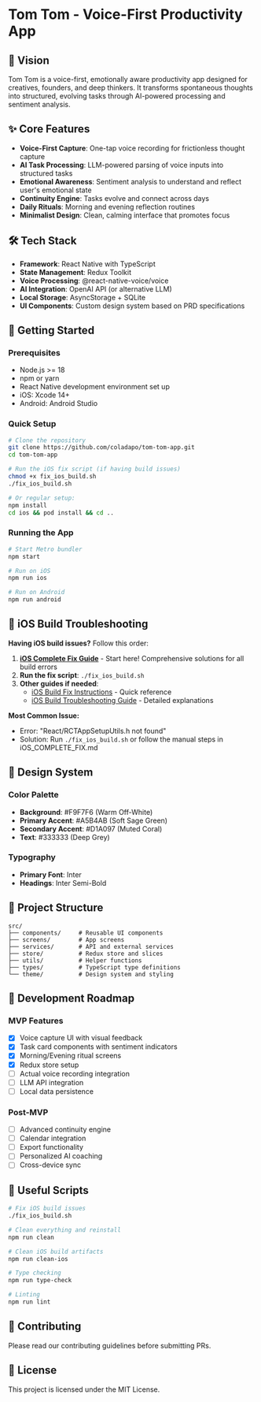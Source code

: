 # Tom Tom - Voice-First Productivity App

## 🎯 Vision
Tom Tom is a voice-first, emotionally aware productivity app designed for creatives, founders, and deep thinkers. It transforms spontaneous thoughts into structured, evolving tasks through AI-powered processing and sentiment analysis.

## ✨ Core Features
- **Voice-First Capture**: One-tap voice recording for frictionless thought capture
- **AI Task Processing**: LLM-powered parsing of voice inputs into structured tasks
- **Emotional Awareness**: Sentiment analysis to understand and reflect user's emotional state
- **Continuity Engine**: Tasks evolve and connect across days
- **Daily Rituals**: Morning and evening reflection routines
- **Minimalist Design**: Clean, calming interface that promotes focus

## 🛠 Tech Stack
- **Framework**: React Native with TypeScript
- **State Management**: Redux Toolkit
- **Voice Processing**: @react-native-voice/voice
- **AI Integration**: OpenAI API (or alternative LLM)
- **Local Storage**: AsyncStorage + SQLite
- **UI Components**: Custom design system based on PRD specifications

## 📱 Getting Started

### Prerequisites
- Node.js >= 18
- npm or yarn
- React Native development environment set up
- iOS: Xcode 14+
- Android: Android Studio

### Quick Setup

```bash
# Clone the repository
git clone https://github.com/coladapo/tom-tom-app.git
cd tom-tom-app

# Run the iOS fix script (if having build issues)
chmod +x fix_ios_build.sh
./fix_ios_build.sh

# Or regular setup:
npm install
cd ios && pod install && cd ..
```

### Running the App

```bash
# Start Metro bundler
npm start

# Run on iOS
npm run ios

# Run on Android
npm run android
```

## 🚨 iOS Build Troubleshooting

**Having iOS build issues?** Follow this order:

1. **[iOS Complete Fix Guide](./iOS_COMPLETE_FIX.md)** - Start here! Comprehensive solutions for all build errors
2. **Run the fix script**: `./fix_ios_build.sh`
3. **Other guides if needed**:
   - [iOS Build Fix Instructions](./iOS_BUILD_FIX.md) - Quick reference
   - [iOS Build Troubleshooting Guide](./iOS_BUILD_TROUBLESHOOTING.md) - Detailed explanations

**Most Common Issue:**
- Error: "React/RCTAppSetupUtils.h not found" 
- Solution: Run `./fix_ios_build.sh` or follow the manual steps in iOS_COMPLETE_FIX.md

## 🎨 Design System

### Color Palette
- **Background**: #F9F7F6 (Warm Off-White)
- **Primary Accent**: #A5B4AB (Soft Sage Green)
- **Secondary Accent**: #D1A097 (Muted Coral)
- **Text**: #333333 (Deep Grey)

### Typography
- **Primary Font**: Inter
- **Headings**: Inter Semi-Bold

## 📂 Project Structure
```
src/
├── components/     # Reusable UI components
├── screens/        # App screens
├── services/       # API and external services
├── store/          # Redux store and slices
├── utils/          # Helper functions
├── types/          # TypeScript type definitions
└── theme/          # Design system and styling
```

## 🚀 Development Roadmap

### MVP Features
- [x] Voice capture UI with visual feedback
- [x] Task card components with sentiment indicators
- [x] Morning/Evening ritual screens
- [x] Redux store setup
- [ ] Actual voice recording integration
- [ ] LLM API integration
- [ ] Local data persistence

### Post-MVP
- [ ] Advanced continuity engine
- [ ] Calendar integration
- [ ] Export functionality
- [ ] Personalized AI coaching
- [ ] Cross-device sync

## 🔧 Useful Scripts

```bash
# Fix iOS build issues
./fix_ios_build.sh

# Clean everything and reinstall
npm run clean

# Clean iOS build artifacts
npm run clean-ios

# Type checking
npm run type-check

# Linting
npm run lint
```

## 🤝 Contributing
Please read our contributing guidelines before submitting PRs.

## 📄 License
This project is licensed under the MIT License.
